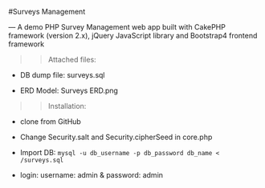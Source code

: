 #Surveys Management

— A demo PHP Survey Management web app built with CakePHP framework (version 2.x), jQuery JavaScript library and Bootstrap4 frontend framework


>> Attached files:

* DB dump file: surveys.sql

* ERD Model: Surveys ERD.png


>> Installation:

* clone from GitHub

* Change Security.salt and Security.cipherSeed in core.php

* Import DB: ```mysql -u db_username -p db_password db_name < /surveys.sql```

* login: username: admin & password: admin



